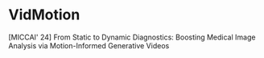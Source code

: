 # VidMotion
[MICCAI' 24] From Static to Dynamic Diagnostics: Boosting Medical Image Analysis via Motion-Informed Generative Videos
